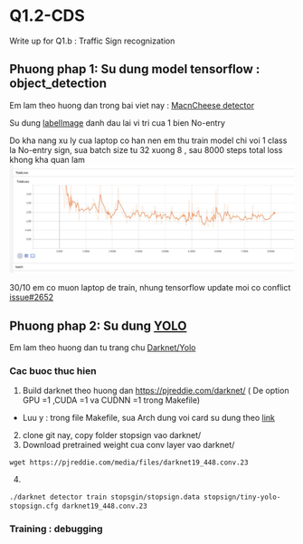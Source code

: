 # Q1.2-CDS
Write up for Q1.b : Traffic Sign recognization

## Phuong phap 1: Su dung model tensorflow : object_detection 

Em lam theo huong dan trong bai viet nay : [MacnCheese detector](https://pythonprogramming.net/introduction-use-tensorflow-object-detection-api-tutorial/)

Su dung [labelImage](https://github.com/tzutalin/labelImg) danh dau lai vi tri cua 1 bien No-entry

Do kha nang xu ly cua laptop co han nen em thu train model chi voi 1 class la No-entry sign, 
sua batch size tu 32 xuong 8 , sau 8000 steps total loss khong kha quan lam 
![training loss](https://github.com/Luvata/Q1.2-CDS/blob/master/loss.jpg)

30/10 em co muon laptop de train, nhung tensorflow update moi co conflict [issue#2652](https://github.com/tensorflow/models/issues/2652)

## Phuong phap 2: Su dung [YOLO](https://pjreddie.com/darknet/yolo/)

Em lam theo huong dan tu trang chu [Darknet/Yolo](https://pjreddie.com/darknet/yolo/)

### Cac buoc thuc hien
1. Build darknet theo huong dan https://pjreddie.com/darknet/ ( De option GPU =1 ,CUDA =1 va CUDNN =1 trong Makefile)
 - Luu y : trong file Makefile, sua Arch dung voi card su dung theo [link](http://arnon.dk/matching-sm-architectures-arch-and-gencode-for-various-nvidia-cards/)

2. clone git nay, copy folder stopsign vao darknet/
3. Download pretrained weight cua conv layer vao darknet/
```
wget https://pjreddie.com/media/files/darknet19_448.conv.23
```
4. 
```
./darknet detector train stopsgin/stopsign.data stopsign/tiny-yolo-stopsign.cfg darknet19_448.conv.23
```

 ### Training : debugging
